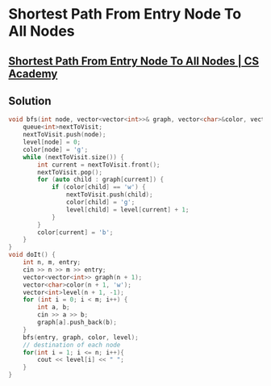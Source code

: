 # Shortest Path From Entry Node To All Nodes
## [Shortest Path From Entry Node To All Nodes | CS Academy](https://csacademy.com/lesson/breadth_first_search)

## Solution
```cpp
void bfs(int node, vector<vector<int>>& graph, vector<char>&color, vector<int>&level) {
    queue<int>nextToVisit;
    nextToVisit.push(node);
    level[node] = 0;
    color[node] = 'g';
    while (nextToVisit.size()) {
        int current = nextToVisit.front();
        nextToVisit.pop();
        for (auto child : graph[current]) {
            if (color[child] == 'w') {
                nextToVisit.push(child);
                color[child] = 'g';
                level[child] = level[current] + 1;
            }
        }
        color[current] = 'b';
    }
}
void doIt() {
    int n, m, entry;
    cin >> n >> m >> entry;
    vector<vector<int>> graph(n + 1);
    vector<char>color(n + 1, 'w');
    vector<int>level(n + 1, -1);
    for (int i = 0; i < m; i++) {
        int a, b;
        cin >> a >> b;
        graph[a].push_back(b);
    }
    bfs(entry, graph, color, level);
    // destination of each node
    for(int i = 1; i <= n; i++){
        cout << level[i] << " ";
    }
}
```
